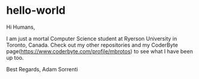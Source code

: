 # hello-world

Hi Humans,

I am just a mortal Computer Science student at Ryerson University in Toronto, Canada. Check out my other repositories and my CoderByte page(https://www.coderbyte.com/profile/mbrotos) to see what I have been up too.

Best Regards,
  Adam Sorrenti
